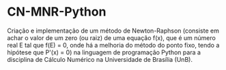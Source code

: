 # CN-MNR-Python
Criação e implementação de um método de Newton-Raphson (consiste em achar o valor de um zero (ou raiz) de uma equação f(x), que é um número real E tal que f(E) = 0, onde há a melhoria do método do ponto fixo, tendo a hipótese que P'(x) = 0) na linguagem de programação Python para a disciplina de Cálculo Numérico na Universidade de Brasília (UnB).
